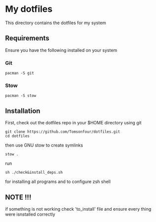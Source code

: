 # My dotfiles

This directory contains the dotfiles for my system

## Requirements

Ensure you have the following installed on your system

### Git

```
pacman -S git
```

### Stow

```
pacman -S stow
```

## Installation

First, check out the dotfiles repo in your $HOME directory using git

```
git clone https://github.com/Tomsonfour/dotfiles.git
cd dotfiles
```

then use GNU stow to create symlinks

```
stow .
```

run 

```
sh ./check&install_deps.sh
```
for installing all programs and to configure zsh shell

## NOTE !!! 
if something is not working check 'to_install' file and ensure every thing were isnstalled correctly
